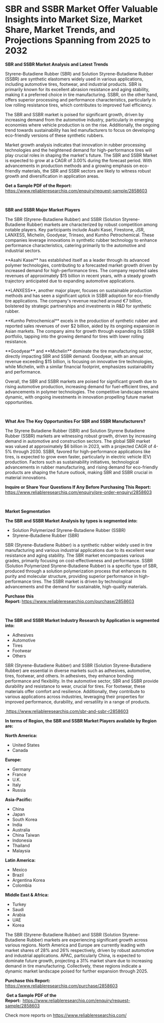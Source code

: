 <p><h1>SBR and SSBR Market Offer Valuable Insights into Market Size, Market Share, Market Trends, and Projections Spanning from 2025 to 2032</h1></p><p><strong>SBR and SSBR Market Analysis and Latest Trends</strong></p>
<p><p>Styrene-Butadiene Rubber (SBR) and Solution Styrene-Butadiene Rubber (SSBR) are synthetic elastomers widely used in various applications, including automotive tires, footwear, and industrial products. SBR is primarily known for its excellent abrasion resistance and aging stability, making it a preferred choice in tire manufacturing. SSBR, on the other hand, offers superior processing and performance characteristics, particularly in low rolling resistance tires, which contributes to improved fuel efficiency.</p><p>The SBR and SSBR market is poised for significant growth, driven by increasing demand from the automotive industry, particularly in emerging economies where vehicle production is on the rise. Additionally, the ongoing trend towards sustainability has led manufacturers to focus on developing eco-friendly versions of these synthetic rubbers.</p><p>Market growth analysis indicates that innovation in rubber processing technologies and the heightened demand for high-performance tires will play crucial roles in shaping the market's future. The SBR and SSBR Market is expected to grow at a CAGR of 3.00% during the forecast period. With advancements in production methods and a growing emphasis on eco-friendly materials, the SBR and SSBR sectors are likely to witness robust growth and diversification in application areas.</p></p>
<p><strong>Get a Sample PDF of the Report:&nbsp;</strong> <a href="https://www.reliableresearchiq.com/enquiry/request-sample/2858603?utm_campaign=3136&utm_medium=2&utm_source=Github&utm_content=ia&utm_term=12032025&utm_id=sbr-and-ssbr">https://www.reliableresearchiq.com/enquiry/request-sample/2858603</a></p>
<p>&nbsp;</p>
<p><strong>SBR and SSBR Major Market Players</strong></p>
<p><p>The SBR (Styrene-Butadiene Rubber) and SSBR (Solution Styrene-Butadiene Rubber) markets are characterized by robust competition among notable players. Key participants include Asahi Kasei, Firestone, JSR, LANXESS, Michelin, Goodyear, Trinseo, and Kumho Petrochemical. These companies leverage innovations in synthetic rubber technology to enhance performance characteristics, catering primarily to the automotive and industrial sectors.</p><p>**Asahi Kasei** has established itself as a leader through its advanced polymer technologies, contributing to a forecasted market growth driven by increased demand for high-performance tires. The company reported sales revenues of approximately $15 billion in recent years, with a steady growth trajectory anticipated due to expanding automotive applications.</p><p>**LANXESS**, another major player, focuses on sustainable production methods and has seen a significant uptick in SSBR adoption for eco-friendly tire applications. The company's revenue reached around €7 billion, bolstered by strategic partnerships and investments in R&D for synthetic rubber.</p><p>**Kumho Petrochemical** excels in the production of synthetic rubber and reported sales revenues of over $2 billion, aided by its ongoing expansion in Asian markets. The company aims for growth through expanding its SSBR portfolio, tapping into the growing demand for tires with lower rolling resistance.</p><p>**Goodyear** and **Michelin** dominate the tire manufacturing sector, directly impacting SBR and SSBR demand. Goodyear, with an annual revenue exceeding $15 billion, is focusing on innovative tire technologies, while Michelin, with a similar financial footprint, emphasizes sustainability and performance.</p><p>Overall, the SBR and SSBR markets are poised for significant growth due to rising automotive production, increasing demand for fuel-efficient tires, and advancements in polymer technologies. The competitive landscape remains dynamic, with ongoing investments in innovation propelling future market opportunities.</p></p>
<p>&nbsp;</p>
<p><strong>What Are The Key Opportunities For SBR and SSBR Manufacturers?</strong></p>
<p><p>The Styrene Butadiene Rubber (SBR) and Solution Styrene Butadiene Rubber (SSBR) markets are witnessing robust growth, driven by increasing demand in automotive and construction sectors. The global SBR market was valued at approximately $6 billion in 2023, with a projected CAGR of 4-5% through 2030. SSBR, favored for high-performance applications like tires, is expected to grow even faster, particularly in electric vehicle (EV) production. Factors such as sustainability initiatives, technological advancements in rubber manufacturing, and rising demand for eco-friendly products are shaping the future outlook, making SBR and SSBR crucial in material innovations.</p></p>
<p><strong>Inquire or Share Your Questions If Any Before Purchasing This Report:</strong> <a href="https://www.reliableresearchiq.com/enquiry/pre-order-enquiry/2858603?utm_campaign=3136&utm_medium=2&utm_source=Github&utm_content=ia&utm_term=12032025&utm_id=sbr-and-ssbr">https://www.reliableresearchiq.com/enquiry/pre-order-enquiry/2858603</a></p>
<p>&nbsp;</p>
<p><strong>Market Segmentation</strong></p>
<p><strong>The SBR and SSBR Market Analysis by types is segmented into:</strong></p>
<p><ul><li>Solution Polymerized Styrene-Butadiene Rubber (SSBR)</li><li>Styrene–Butadiene Rubber (SBR)</li></ul></p>
<p><p>SBR (Styrene-Butadiene Rubber) is a synthetic rubber widely used in tire manufacturing and various industrial applications due to its excellent wear resistance and aging stability. The SBR market encompasses various grades, primarily focusing on cost-effectiveness and performance. SSBR (Solution Polymerized Styrene-Butadiene Rubber) is a specific type of SBR, produced through a solution polymerization process that enhances its purity and molecular structure, providing superior performance in high-performance tires. The SSBR market is driven by technological advancements and the demand for sustainable, high-quality materials.</p></p>
<p><strong>Purchase this Report:&nbsp;</strong><a href="https://www.reliableresearchiq.com/purchase/2858603?utm_campaign=3136&utm_medium=2&utm_source=Github&utm_content=ia&utm_term=12032025&utm_id=sbr-and-ssbr">https://www.reliableresearchiq.com/purchase/2858603</a></p>
<p>&nbsp;</p>
<p><strong>The SBR and SSBR Market Industry Research by Application is segmented into:</strong></p>
<p><ul><li>Adhesives</li><li>Automotive</li><li>Tires</li><li>Footwear</li><li>Others</li></ul></p>
<p><p>SBR (Styrene-Butadiene Rubber) and SSBR (Solution Styrene-Butadiene Rubber) are essential in diverse markets such as adhesives, automotive, tires, footwear, and others. In adhesives, they enhance bonding performance and flexibility. In the automotive sector, SBR and SSBR provide durability and resistance to wear, crucial for tires. For footwear, these materials offer comfort and resilience. Additionally, they contribute to various applications across industries, leveraging their properties for improved performance, durability, and versatility in a range of products.</p></p>
<p><a href="https://www.reliableresearchiq.com/sbr-and-ssbr-r2858603?utm_campaign=3136&utm_medium=2&utm_source=Github&utm_content=ia&utm_term=12032025&utm_id=sbr-and-ssbr">&nbsp;https://www.reliableresearchiq.com/sbr-and-ssbr-r2858603</a></p>
<p><strong>In terms of Region, the SBR and SSBR Market Players available by Region are:</strong></p>
<p>
    <p> <strong> North America: </strong>
        <ul>
            <li>United States</li>
            <li>Canada</li>
        </ul>
        </p> 
    <p> <strong> Europe: </strong>
        <ul>
            <li>Germany</li>
            <li>France</li>
            <li>U.K.</li>
            <li>Italy</li>
            <li>Russia</li>
        </ul>
        </p> 
    <p> <strong> Asia-Pacific: </strong>
        <ul>
            <li>China</li>
            <li>Japan</li>
            <li>South Korea</li>
            <li>India</li>
            <li>Australia</li>
            <li>China Taiwan</li>
            <li>Indonesia</li>
            <li>Thailand</li>
            <li>Malaysia</li>
        </ul>
        </p> 
    <p> <strong> Latin America: </strong>
        <ul>
            <li>Mexico</li>
            <li>Brazil</li>
            <li>Argentina Korea</li>
            <li>Colombia</li>
        </ul>
        </p> 
    <p> <strong> Middle East & Africa: </strong>
        <ul>
            <li>Turkey</li>
            <li>Saudi</li>
            <li>Arabia</li>
            <li>UAE</li>
            <li>Korea</li>
        </ul>
    </p>
    </p>
<p><p>The SBR (Styrene-Butadiene Rubber) and SSBR (Solution Styrene-Butadiene Rubber) markets are experiencing significant growth across various regions. North America and Europe are currently leading with market shares of 28% and 26% respectively, driven by robust automotive and industrial applications. APAC, particularly China, is expected to dominate future growth, projecting a 31% market share due to increasing demand in tire manufacturing. Collectively, these regions indicate a dynamic market landscape poised for further expansion through 2025.</p></p>
<p><strong>Purchase this Report: </strong><a href="https://www.reliableresearchiq.com/purchase/2858603?utm_campaign=3136&utm_medium=2&utm_source=Github&utm_content=ia&utm_term=12032025&utm_id=sbr-and-ssbr">https://www.reliableresearchiq.com/purchase/2858603</a></p>
<p>&nbsp;<strong>Get a Sample PDF of the Report:&nbsp;&nbsp;</strong><a href="https://www.reliableresearchiq.com/enquiry/request-sample/2858603?utm_campaign=3136&utm_medium=2&utm_source=Github&utm_content=ia&utm_term=12032025&utm_id=sbr-and-ssbr">https://www.reliableresearchiq.com/enquiry/request-sample/2858603</a></p>
<p><strong></strong></p>
<p>Check more reports on <a href="https://www.reliableresearchiq.com/?utm_campaign=3136&utm_medium=2&utm_source=Github&utm_content=ia&utm_term=12032025&utm_id=sbr-and-ssbr">https://www.reliableresearchiq.com/</a></p>